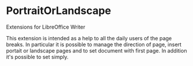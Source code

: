 # PortraitOrLandscape
Extensions for LibreOffice Writer

This extension is intended as a help to all the daily users of the page breaks. In particular it is possible to manage the direction of page, insert portait or landscape pages and to set document with first page. In addition it's possible to set simply.
